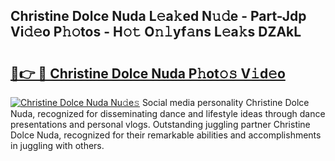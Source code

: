 ## Christine Dolce Nuda L𝚎a𝚔ed N𝚞𝚍e - Part-Jdp Vi𝚍𝚎o P𝚑𝚘tos - H𝚘𝚝 O𝚗𝚕yf𝚊ns L𝚎a𝚔s DZAkL

# <h2><a href="http://kf1sylx.oniu.top/?m=Christine+Dolce+Nuda">🔗👉 🔴 Christine Dolce Nuda P𝚑ot𝚘𝚜 V𝚒d𝚎o</a></h2>

[![Christine Dolce Nuda Nu𝚍e𝚜](https://i.imgur.com/0qMVB7G.gif)](http://kf1sylx.oniu.top/?m=Christine+Dolce+Nuda)
Social media personality Christine Dolce Nuda, recognized for disseminating dance and lifestyle ideas through dance presentations and personal vlogs. Outstanding juggling partner Christine Dolce Nuda, recognized for their remarkable abilities and accomplishments in juggling with others.  
